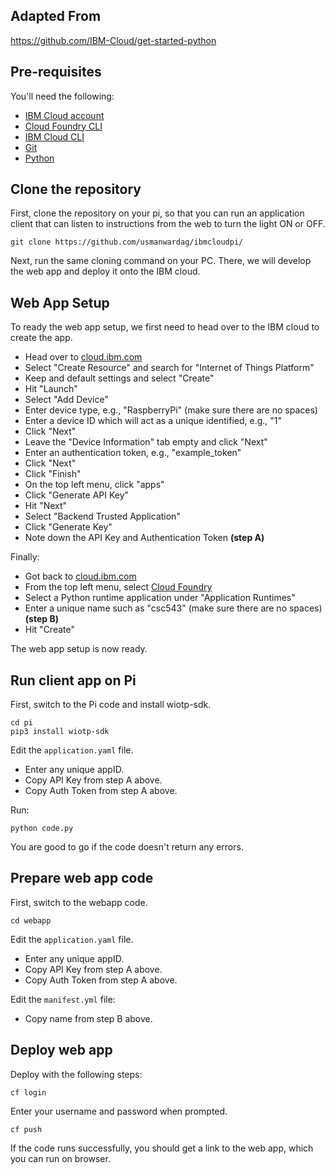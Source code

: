 ## Adapted From
https://github.com/IBM-Cloud/get-started-python

## Pre-requisites
You'll need the following:
* [IBM Cloud account](https://console.ng.bluemix.net/registration/)
* [Cloud Foundry CLI](https://github.com/cloudfoundry/cli#downloads)
* [IBM Cloud CLI](https://cloud.ibm.com/docs/cli?topic=cli-install-ibmcloud-cli)
* [Git](https://git-scm.com/downloads)
* [Python](https://www.python.org/downloads/)

## Clone the repository

First, clone the repository on your pi, so that you can run an application client that can listen to instructions from the web to turn the light ON or OFF.
 ```
git clone https://github.com/usmanwardag/ibmcloudpi/
 ```

Next, run the same cloning command on your PC. There, we will develop the web app and deploy it onto the IBM cloud.

## Web App Setup

To ready the web app setup, we first need to head over to the IBM cloud to create the app. 
- Head over to [cloud.ibm.com](https://cloud.ibm.com/)
- Select "Create Resource" and search for "Internet of Things Platform"
- Keep and default settings and select "Create"
- Hit "Launch"
- Select "Add Device"
- Enter device type, e.g., "RaspberryPi" (make sure there are no spaces)
- Enter a device ID which will act as a unique identified, e.g., "1"
- Click "Next"
- Leave the "Device Information" tab empty and click "Next"
- Enter an authentication token, e.g., "example_token"
- Click "Next"
- Click "Finish"
- On the top left menu, click "apps"
- Click "Generate API Key"
- Hit "Next"
- Select "Backend Trusted Application"
- Click "Generate Key"
- Note down the API Key and Authentication Token **(step A)**

Finally:
- Got back to [cloud.ibm.com](https://cloud.ibm.com/)
- From the top left menu, select [Cloud Foundry](https://cloud.ibm.com/cloudfoundry/overview)
- Select a Python runtime application under "Application Runtimes"
- Enter a unique name such as "csc543" (make sure there are no spaces) **(step B)**
- Hit "Create"

The web app setup is now ready. 

## Run client app on Pi

First, switch to the Pi code and install wiotp-sdk.
 ```
cd pi
pip3 install wiotp-sdk
 ```
Edit the `application.yaml` file.

- Enter any unique appID.
- Copy API Key from step A above.
- Copy Auth Token from step A above.

Run:
 ```
python code.py
 ```
 
You are good to go if the code doesn't return any errors.
 
## Prepare web app code

First, switch to the webapp code.
 ```
cd webapp
 ```   

Edit the `application.yaml` file.

- Enter any unique appID.
- Copy API Key from step A above.
- Copy Auth Token from step A above.

Edit the `manifest.yml` file:

- Copy name from step B above.

## Deploy web app

Deploy with the following steps:

```
cf login
```
Enter your username and password when prompted.
```
cf push
```

If the code runs successfully, you should get a link to the web app, which you can run on browser.

  
